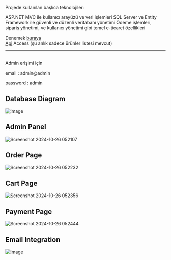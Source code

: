 Projede kullanılan başlıca teknolojiler:

ASP.NET MVC ile kullanıcı arayüzü ve veri işlemleri
SQL Server ve Entity Framework ile güvenli ve düzenli veritabanı yönetimi
Ödeme işlemleri, sipariş yönetimi, ve kullanıcı yönetimi gibi temel e-ticaret özellikleri

Denemek  <a href ="http://www.imaginewebsite.com.tr">   buraya</a>
<br>
<a href ="http://api.imaginewebsite.com.tr/api/products/">Api</a> Access (şu anlık sadece ürünler listesi mevcut)

<hr>
<br>Admin erişimi için
<br>  

email : admin@admin

password : admin

<h2 >Database Diagram</h2>

![image](https://github.com/user-attachments/assets/bfe0b6c5-c57c-45ce-96e0-2e6e3048c2cf)

<h2 >Admin Panel</h2>

![Screenshot 2024-10-26 052107](https://github.com/user-attachments/assets/1c369cdf-76c1-44b4-bcd2-c7ce2c1af058)

<h2 >Order Page</h2>

![Screenshot 2024-10-26 052232](https://github.com/user-attachments/assets/67f20850-6c8c-4dc5-b658-2cb36b7b4f2c)

<h2 >Cart Page</h2>

![Screenshot 2024-10-26 052356](https://github.com/user-attachments/assets/071440c7-c7c6-4c51-9cf8-19f46b8a7439)

<h2 >Payment Page</h2>

![Screenshot 2024-10-26 052444](https://github.com/user-attachments/assets/f02199dc-3e28-4b06-8fe1-52d4eff41e17)



<h2>Email Integration</h2>

![image](https://github.com/user-attachments/assets/686084fa-cfdf-4265-a0ca-8439e11c889f)

